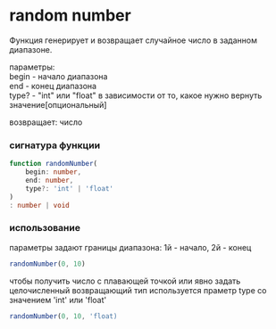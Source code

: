# random number

Функция генерирует и возвращает случайное число в заданном диапазоне.  

параметры:  
begin - начало диапазона  
end   - конец  диапазона  
type? - "int" или "float" в зависимости от то, какое нужно вернуть значение[опциональный]  

возвращает: число 

### сигнатура функции
```ts
function randomNumber(
    begin: number, 
    end: number, 
    type?: 'int' | 'float'        
)
: number | void
```

### использование
параметры задают границы диапазона: 1й - начало, 2й - конец  
```ts
randomNumber(0, 10)
```
чтобы получить число с плавающей точкой или явно задать целочисленный возвращающий тип используется праметр type со значением 'int' или 'float'  
```ts
randomNumber(0, 10, 'float)
```
